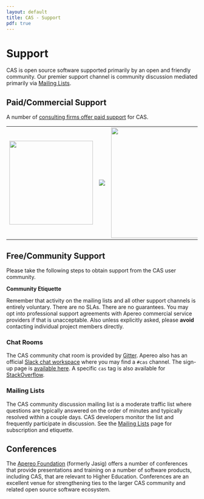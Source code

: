 ```yaml
---
layout: default
title: CAS - Support
pdf: true
---
```


# Support

CAS is open source software supported primarily by an open and friendly community.
Our premier support channel is community discussion mediated primarily via
[Mailing Lists](Mailing-Lists.html).

## Paid/Commercial Support

A number of [consulting firms offer paid support](https://www.apereo.org/content/commercial-affiliates) for CAS.

<table width="100%">
  <tr>
  <td><a href="https://unicon.net/"><img valign="middle" width="220" src="https://user-images.githubusercontent.com/1205228/45105314-384b7b80-b149-11e8-9cae-085ab33a9e97.png"></a></td>
  <td><a href="https://www.casinthecloud.com/"><img valign="middle" src="https://user-images.githubusercontent.com/1205228/47741421-7f5c7580-dc8f-11e8-95cc-d16f41ab52c0.png"></a></td>
  <td><a href="https://www.cirrusidentity.com/"><img valign="middle" width="290" src="https://user-images.githubusercontent.com/1205228/45105678-0686e480-b14a-11e8-9468-0a97b816ce91.png"></a></td>
  <td><a href="https://www.tirasa.net/"><img valign="middle"  width="180" src="https://user-images.githubusercontent.com/1205228/54271312-81d4b300-453e-11e9-82fe-6749b09a6446.png"></a></td>
  </tr>
</table>

              
## Free/Community Support

Please take the following steps to obtain support from the CAS user community.

<div class="alert alert-info"><strong>Community Etiquette</strong><p>Remember that activity on the mailing lists and all other support channels
is entirely voluntary. There are no SLAs. There are no guarantees. You may opt into professional support agreements with 
Apereo commercial service providers if that is unacceptable. Also unless explicitly asked, please <b>avoid</b> contacting individual project members directly.</p></div>

### Chat Rooms 

The CAS community chat room is provided by [Gitter][casgitter]. Apereo also has an official [Slack chat workspace](https://apereo.slack.com) where you may find a `#cas` channel. The sign-up page is [available here](https://apereo.slack.com/signup). A specific `cas` tag is also available for [StackOverflow](https://stackoverflow.com/questions/tagged/cas).

### Mailing Lists

The CAS community discussion mailing list is a moderate traffic list where questions are typically answered on the
order of minutes and typically resolved within a couple days. CAS developers monitor the list and frequently
participate in discussion. See the [Mailing Lists](Mailing-Lists.html) page for subscription and etiquette.

## Conferences

The [Apereo Foundation](http://www.apereo.org/) (formerly Jasig) offers a number of conferences that provide
presentations and training on a number of software products, including CAS, that are relevant to Higher Education.
Conferences are an excellent venue for strengthening ties to the larger CAS community and related open source software
ecosystem.

[casgitter]: https://gitter.im/apereo/cas?utm_source=badge&utm_medium=badge&utm_campaign=pr-badge&utm_content=badge

